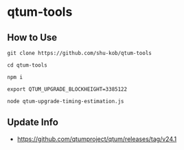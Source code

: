 # qtum-tools

## How to Use

```
git clone https://github.com/shu-kob/qtum-tools

cd qtum-tools

npm i

export QTUM_UPGRADE_BLOCKHEIGHT=3385122

node qtum-upgrade-timing-estimation.js
```

## Update Info

- https://github.com/qtumproject/qtum/releases/tag/v24.1
